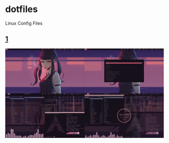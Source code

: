 # dotfiles
Linux Config Files

## [1](https://github.com/tanishkushwaha/dotfiles/tree/master/1)
![screenshot](https://github.com/tanishkushwaha/dotfiles/blob/master/1/screenshots/1.png)
